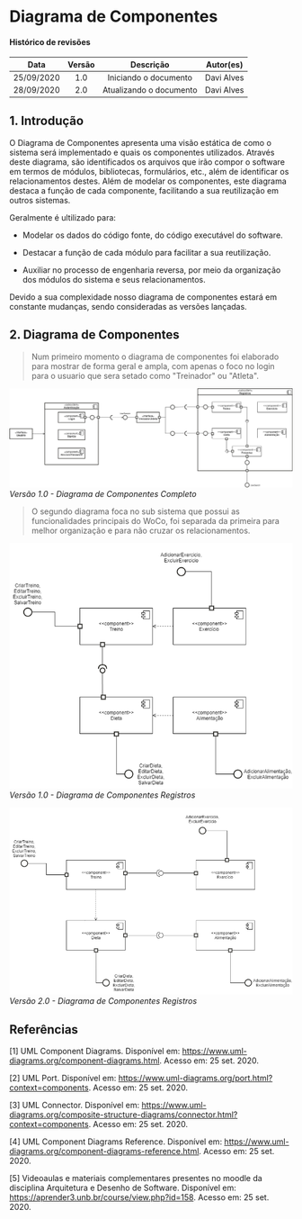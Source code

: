 # Diagrama de Componentes

#### Histórico de revisões
|    Data    | Versão |       Descrição       |    Autor(es)     |
| :--------: | :----: | :-------------------: | :--------------: |
| 25/09/2020 |  1.0   | Iniciando o documento | Davi Alves |
| 28/09/2020 |  2.0   | Atualizando o documento | Davi Alves |

## 1. Introdução

O Diagrama de Componentes apresenta uma visão estática de como o sistema será implementado e quais os componentes utilizados. Através deste diagrama, são identificados os arquivos que irão compor o software em termos de módulos, bibliotecas, formulários, etc., além de identificar os relacionamentos destes. Além de modelar os componentes, este diagrama destaca a função de cada componente, facilitando a sua reutilização em outros sistemas.

Geralmente é ultilizado para:

- Modelar os dados do código fonte, do código executável do software.

- Destacar a função de cada módulo para facilitar a sua reutilização.

- Auxiliar no processo de engenharia reversa, por meio da organização dos módulos do sistema e seus relacionamentos.

Devido a sua complexidade nosso diagrama de componentes estará em constante mudanças, sendo consideradas as versões lançadas.


## 2. Diagrama de Componentes

> Num primeiro momento o diagrama de componentes foi elaborado para mostrar de forma geral e ampla, com apenas o foco no login para o usuario que sera setado como "Treinador" ou "Atleta".

![Diagrama de Componentes Completo v1](../../images/component-diagram-full-v1.png)
*Versão 1.0 - Diagrama de Componentes Completo* 

> O segundo diagrama foca no sub sistema que possui as funcionalidades principais do WoCo, foi separada da primeira para melhor organização e para não cruzar os relacionamentos. 


![Diagrama de Componentes Registros v1](../../images/component-diagram-v1.png)
*Versão 1.0 - Diagrama de Componentes Registros*

![Diagrama de Componentes Registros v2](../../images/component-diagram-v2.png)
*Versão 2.0 - Diagrama de Componentes Registros*


## Referências

[1] UML Component Diagrams. Disponível em: <https://www.uml-diagrams.org/component-diagrams.html>. Acesso em: 25 set. 2020.

[2] UML Port. Disponível em: <https://www.uml-diagrams.org/port.html?context=components>. Acesso em: 25 set. 2020.

[3] UML Connector. Disponível em: <https://www.uml-diagrams.org/composite-structure-diagrams/connector.html?context=components>. Acesso em: 25 set. 2020.

[4] UML Component Diagrams Reference. Disponível em: <https://www.uml-diagrams.org/component-diagrams-reference.html>. Acesso em: 25 set. 2020.

[5] Videoaulas e materiais complementares presentes no moodle da disciplina Arquitetura e Desenho de Software. Disponível em: <https://aprender3.unb.br/course/view.php?id=158>. Acesso em: 25 set. 2020.

